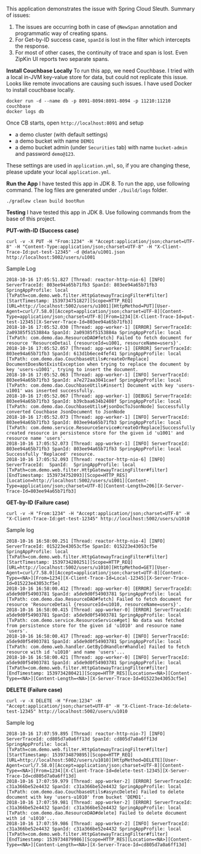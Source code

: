This application demonstrates the issue with Spring Cloud Sleuth. Summary of issues:
1. The issues are occurring both in case of `@NewSpan` annotation and programmatic way of creating spans.
2. For Get-by-ID success case, `spanId` is lost in the filter which intercepts the response.
3. For most of other cases, the continuity of trace and span is lost. Even ZipKin UI reports two separate spans.

**Install Couchbase Locally**
To run this app, we need Couchbase. I tried with a local in-JVM key-value store for data, but could not replicate this issue. Looks like remote invocations are causing such issues. I have used Docker to install couchbase locally.

```
docker run -d --name db -p 8091-8094:8091-8094 -p 11210:11210 couchbase
docker logs db
```
Once CB starts, open `http://localhost:8091` and setup 
- a demo cluster (with default settings)
- a demo bucket with name `DEMO1`
- a demo bucket admin (under `Securities` tab) with name `bucket-admin` and password `demo@123`. 

These settings are used in `application.yml`, so, if you are changing these, please update your local `application.yml`.

**Run the App**
I have tested this app in JDK 8. To run the app, use following command. The log files are generated under `./build/logs` folder.

```
./gradlew clean build bootRun
```

**Testing**
I have tested this app in JDK 8. Use following commands from the base of this project.

**PUT-with-ID (Success case)**
```
curl -v -X PUT -H "From:1234" -H "Accept:application/json;charset=UTF-8" -H "Content-Type:application/json;charset=UTF-8" -H "X-Client-Trace-Id:put-test-12345" -d @data/u1001.json http://localhost:5002/users/u1001
```

Sample Log
```
2018-10-16 17:05:51.827 [Thread: reactor-http-nio-6] [INFO] ServerTraceId: 803ee94a65b71fb3 SpanId: 803ee94a65b71fb3 SpringAppProfile: local  [TxPath=com.demo.web.filter.HttpGatewayTracingFilter#filter][StartTimestamp: 1539734751827][Scope=HTTP_REQ][URL=http://localhost:5002/users/u1001][HttpMethod=PUT][User-Agent=curl/7.58.0][Accept=application/json;charset=UTF-8][Content-Type=application/json;charset=UTF-8][From=1234][X-Client-Trace-Id=put-test-12345][X-Server-Trace-Id=803ee94a65b71fb3]
2018-10-16 17:05:52.030 [Thread: app-worker-1] [ERROR] ServerTraceId: 2a09385f5153884a SpanId: 2a09385f5153884a SpringAppProfile: local  [TxPath: com.demo.dao.ResourceDAO#fetch] Failed to fetch document for resource 'ResourceDetail {resourceId=u1001, resourceName=users}'.
2018-10-16 17:05:52.057 [Thread: app-worker-1] [ERROR] ServerTraceId: 803ee94a65b71fb3 SpanId: 613d1b6ece4fef41 SpringAppProfile: local  [TxPath: com.demo.dao.CouchbaseUtils#createOrReplace] DocumentDoesNotExistException when trying to replace the document by key 'users-u1001', trying to insert the document.
2018-10-16 17:05:52.063 [Thread: app-worker-1] [INFO] ServerTraceId: 803ee94a65b71fb3 SpanId: a7e272aa3041caef SpringAppProfile: local  [TxPath: com.demo.dao.CouchbaseUtils#insert] Document with key 'users-u1001' was inserted successfully.
2018-10-16 17:05:52.067 [Thread: app-worker-1] [DEBUG] ServerTraceId: 803ee94a65b71fb3 SpanId: b39cbaa634b2408f SpringAppProfile: local  [TxPath: com.demo.dao.CouchbaseUtils#jsonDocToJsonNode] Successfully converted Couchbase JsonDocument to JsonNode
2018-10-16 17:05:52.073 [Thread: app-worker-1] [INFO] ServerTraceId: 803ee94a65b71fb3 SpanId: 803ee94a65b71fb3 SpringAppProfile: local  [TxPath: com.demo.service.ResourceService#createOrReplace]Successfully created resource in persistence store for the given id 'u1001' and resource name 'users'.
2018-10-16 17:05:52.073 [Thread: app-worker-1] [INFO] ServerTraceId: 803ee94a65b71fb3 SpanId: 803ee94a65b71fb3 SpringAppProfile: local  Successfully 'Replaced' resource.
2018-10-16 17:05:52.093 [Thread: reactor-http-nio-6] [INFO] ServerTraceId:  SpanId:  SpringAppProfile: local  [TxPath=com.demo.web.filter.HttpGatewayTracingFilter#filter][EndTimestamp: 1539734752093][Scope=HTTP_RES][Location=http://localhost:5002/users/u1001][Content-Type=application/json;charset=UTF-8][Content-Length=206][X-Server-Trace-Id=803ee94a65b71fb3]

```

**GET-by-ID (Failure case)**
```
curl -v -H "From:1234" -H "Accept:application/json;charset=UTF-8" -H "X-Client-Trace-Id:get-test-12345" http://localhost:5002/users/u1010
```
Sample log
```
2018-10-16 16:58:00.251 [Thread: reactor-http-nio-4] [INFO] ServerTraceId: 015223e43053cf5e SpanId: 015223e43053cf5e SpringAppProfile: local  [TxPath=com.demo.web.filter.HttpGatewayTracingFilter#filter][StartTimestamp: 1539734280251][Scope=HTTP_REQ][URL=http://localhost:5002/users/u1010][HttpMethod=GET][User-Agent=curl/7.58.0][Accept=application/json;charset=UTF-8][Content-Type=<NA>][From=1234][X-Client-Trace-Id=Local-12345][X-Server-Trace-Id=015223e43053cf5e]
2018-10-16 16:58:00.412 [Thread: app-worker-0] [ERROR] ServerTraceId: a5de9d0f54903781 SpanId: a5de9d0f54903781 SpringAppProfile: local  [TxPath: com.demo.dao.ResourceDAO#fetch] Failed to fetch document for resource 'ResourceDetail {resourceId=u1010, resourceName=users}'.
2018-10-16 16:58:00.415 [Thread: app-worker-0] [ERROR] ServerTraceId: a5de9d0f54903781 SpanId: a5de9d0f54903781 SpringAppProfile: local  [TxPath: com.demo.service.ResourceService#get] No data was fetched from persistence store for the given id 'u1010' and resource name 'users'.
2018-10-16 16:58:00.417 [Thread: app-worker-0] [INFO] ServerTraceId: a5de9d0f54903781 SpanId: a5de9d0f54903781 SpringAppProfile: local  [TxPath: com.demo.web.handler.GetByIdHandler#handle] Failed to fetch resource with id 'u1010' and name 'users'...
2018-10-16 16:58:00.421 [Thread: app-worker-0] [INFO] ServerTraceId: a5de9d0f54903781 SpanId: a5de9d0f54903781 SpringAppProfile: local  [TxPath=com.demo.web.filter.HttpGatewayTracingFilter#filter][EndTimestamp: 1539734280421][Scope=HTTP_RES][Location=<NA>][Content-Type=<NA>][Content-Length=<NA>][X-Server-Trace-Id=015223e43053cf5e]
```

**DELETE (Failure case)**
```
curl -v -X DELETE -H "From:1234" -H "Accept:application/json;charset=UTF-8" -H "X-Client-Trace-Id:delete-test-12345" http://localhost:5002/users/u1010
```

Sample log
```
2018-10-16 17:07:59.895 [Thread: reactor-http-nio-7] [INFO] ServerTraceId: cd805d7a0a6ff13d SpanId: cd805d7a0a6ff13d SpringAppProfile: local  [TxPath=com.demo.web.filter.HttpGatewayTracingFilter#filter][StartTimestamp: 1539734879895][Scope=HTTP_REQ][URL=http://localhost:5002/users/u1010][HttpMethod=DELETE][User-Agent=curl/7.58.0][Accept=application/json;charset=UTF-8][Content-Type=<NA>][From=1234][X-Client-Trace-Id=delete-test-12345][X-Server-Trace-Id=cd805d7a0a6ff13d]
2018-10-16 17:07:59.979 [Thread: app-worker-2] [ERROR] ServerTraceId: c31a366be52e4432 SpanId: c31a366be52e4432 SpringAppProfile: local  [TxPath: com.demo.dao.CouchbaseUtils#asyncDelete] Failed to delete document with key 'users-u1010' from bucket 'DEMO1'.
2018-10-16 17:07:59.981 [Thread: app-worker-2] [ERROR] ServerTraceId: c31a366be52e4432 SpanId: c31a366be52e4432 SpringAppProfile: local  [TxPath: com.demo.dao.ResourceDAO#delete] Failed to delete document with id 'u1010'...
2018-10-16 17:07:59.986 [Thread: app-worker-2] [INFO] ServerTraceId: c31a366be52e4432 SpanId: c31a366be52e4432 SpringAppProfile: local  [TxPath=com.demo.web.filter.HttpGatewayTracingFilter#filter][EndTimestamp: 1539734879986][Scope=HTTP_RES][Location=<NA>][Content-Type=<NA>][Content-Length=<NA>][X-Server-Trace-Id=cd805d7a0a6ff13d]

```
